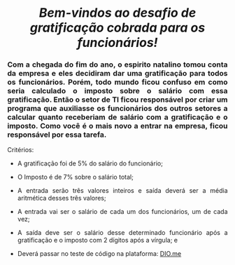 <span align="center">

#  *Bem-vindos ao desafio de gratificação cobrada para os funcionários!*

</span>

<span align="justify">

### Com a chegada do fim do ano, o espirito natalino tomou conta da empresa e eles decidiram dar uma gratificação para todos os funcionários. Porém, todo mundo ficou confuso em como seria calculado o imposto sobre o salário com essa gratificação. Então o setor de TI ficou responsável por criar um programa que auxiliasse os funcionários dos outros setores a calcular quanto receberiam de salário com a gratificação e o imposto. Como você é o mais novo a entrar na empresa, ficou responsável por essa tarefa.

Critérios:

- A gratificação foi de 5% do salário do funcionário;

- O Imposto é de 7% sobre o salário total;

- A entrada serão três valores inteiros e saída deverá ser a média aritmética desses três valores;

- A entrada vai ser o salário de cada um dos funcionários, um de cada vez;

- A saída deve ser o salário desse determinado funcionário após a gratificação e o imposto com 2 dígitos após a vírgula; e

- Deverá passar no teste de código na plataforma: [DIO.me](https://www.dio.me/)

</span>
